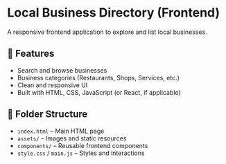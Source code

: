 # Local Business Directory (Frontend)

A responsive frontend application to explore and list local businesses.

## 🔧 Features
- Search and browse businesses
- Business categories (Restaurants, Shops, Services, etc.)
- Clean and responsive UI
- Built with HTML, CSS, JavaScript (or React, if applicable)

## 📁 Folder Structure
- `index.html` – Main HTML page
- `assets/` – Images and static resources
- `components/` – Reusable frontend components
- `style.css` / `main.js` – Styles and interactions

